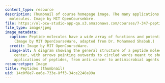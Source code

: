 ```yaml
---
content_type: resource
description: Thumbnail of course homepage image. The many applications of peptide
  molecules. Image by MIT OpenCourseWare.
file: https://ol-ocw-studio-app-qa.s3.amazonaws.com/courses/7-347-peptides-as-biological-signaling-molecules-and-novel-drugs-spring-2016/14c0f8e7ea6e733e8ff334ce2248a99a_7-347s16-th.jpg
file_type: image/jpeg
image_metadata:
  caption: Peptide molecules have a wide array of functions and potential applications.
    (Image by MIT OpenCourseWare, adapted from Dr. Mohammed Shabab.)
  credit: Image by MIT OpenCourseWare.
  image-alt: A diagram showing the general structure of a peptide molecule in the
    center, with arrows pointing outwards to circled words meant to show the many
    applications of peptides, from anti-cancer to antimicrobial agents.
resourcetype: Image
title: Peptides (thumbnail)
uid: 14c0f8e7-ea6e-733e-8ff3-34ce2248a99a
---
```

